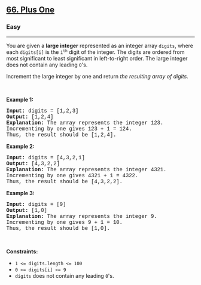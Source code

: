 <h2><a href="https://leetcode.com/problems/plus-one/">66. Plus One</a></h2><h3>Easy</h3><hr><div><p>You are given a <strong>large integer</strong> represented as an integer array <code style="font-family: monospace, Bangla301, sans-serif;">digits</code>, where each <code style="font-family: monospace, Bangla301, sans-serif;">digits[i]</code> is the <code style="font-family: monospace, Bangla301, sans-serif;">i<sup>th</sup></code> digit of the integer. The digits are ordered from most significant to least significant in left-to-right order. The large integer does not contain any leading <code style="font-family: monospace, Bangla301, sans-serif;">0</code>'s.</p>

<p>Increment the large integer by one and return <em>the resulting array of digits</em>.</p>

<p>&nbsp;</p>
<p><strong>Example 1:</strong></p>

<pre style="font-family: SFMono-Regular, Consolas, &quot;Liberation Mono&quot;, Menlo, Courier, monospace, Bangla301, sans-serif;"><strong>Input:</strong> digits = [1,2,3]
<strong>Output:</strong> [1,2,4]
<strong>Explanation:</strong> The array represents the integer 123.
Incrementing by one gives 123 + 1 = 124.
Thus, the result should be [1,2,4].
</pre>

<p><strong>Example 2:</strong></p>

<pre style="font-family: SFMono-Regular, Consolas, &quot;Liberation Mono&quot;, Menlo, Courier, monospace, Bangla301, sans-serif;"><strong>Input:</strong> digits = [4,3,2,1]
<strong>Output:</strong> [4,3,2,2]
<strong>Explanation:</strong> The array represents the integer 4321.
Incrementing by one gives 4321 + 1 = 4322.
Thus, the result should be [4,3,2,2].
</pre>

<p><strong>Example 3:</strong></p>

<pre style="font-family: SFMono-Regular, Consolas, &quot;Liberation Mono&quot;, Menlo, Courier, monospace, Bangla301, sans-serif;"><strong>Input:</strong> digits = [9]
<strong>Output:</strong> [1,0]
<strong>Explanation:</strong> The array represents the integer 9.
Incrementing by one gives 9 + 1 = 10.
Thus, the result should be [1,0].
</pre>

<p>&nbsp;</p>
<p><strong>Constraints:</strong></p>

<ul>
	<li><code style="font-family: monospace, Bangla301, sans-serif;">1 &lt;= digits.length &lt;= 100</code></li>
	<li><code style="font-family: monospace, Bangla301, sans-serif;">0 &lt;= digits[i] &lt;= 9</code></li>
	<li><code style="font-family: monospace, Bangla301, sans-serif;">digits</code> does not contain any leading <code style="font-family: monospace, Bangla301, sans-serif;">0</code>'s.</li>
</ul>
</div>